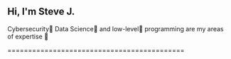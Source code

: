 ## Hi, I'm Steve J.
Cybersecurity🦠 Data Science🔬 and low-level🔌 programming are my areas of expertise 💪

===========================================


<!--

- 🔭 I’m currently working on ...
- 🌱 I’m currently learning ...
- 👯 I’m looking to collaborate on ...
- 🤔 I’m looking for help with ...
- 💬 Ask me about ...
- 📫 How to reach me: ...
- 😄 Pronouns: ...
- ⚡ Fun fact: ...
-->

